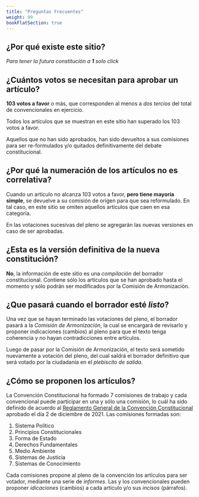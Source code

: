```yaml
---
title: "Preguntas Frecuentes"
weight: 99
bookFlatSection: true
---
```

## ¿Por qué existe este sitio?
*Para tener la futura constitución a **1** solo click*

## ¿Cuántos votos se necesitan para aprobar un artículo?
**103 votos a favor** o más, que corresponden al menos a *dos tercios* del total de convencionales en ejercicio.

Todos los artículos que se muestran en este sitio han superado los 103 votos a favor.

Aquellos que no han sido aprobados, han sido devueltos a sus comisiones para ser re-formulados y/o quitados definitivamente del debate constitucional.

## ¿Por qué la numeración de los artículos no es correlativa? 
Cuando un artículo no alcanza 103 votos a favor, **pero tiene mayoría simple**, se devuelve a su comisión de origen para que sea reformulado. En tal caso, en este sitio se omiten aquellos artículos que caen en esa categoría.

En las votaciones sucesivas del pleno se agregarán las nuevas versiones en caso de ser aprobadas.


## ¿Esta es la versión definitiva de la nueva constitución?
**No**, la información de este sitio es una *compilación* del borrador constitucional. Contiene sólo los artículos que se han aprobado hasta el momento y sólo podrán ser modificados por la Comisión de Armonización.

## ¿Que pasará cuando el borrador esté *listo*?
Una vez que se hayan terminado las votaciones del pleno, el borrador pasará a la *Comisión de Armonización*, la cual se encargará de revisarlo y proponer indicaciones  (cambios) al pleno para que el texto tenga coherencia y no hayan contradicciones entre artículos.

Luego de pasar por la Comisión de Armonización, el texto será sometido nuevamente a votación del pleno, del cual saldrá el borrador definitivo que será votado por la ciudadanía en el *plebiscito de salida*.


## ¿Cómo se proponen los artículos?
La Convención Constitucional ha formado 7 comisiones de trabajo y cada convencional puede participar en una y sólo una comisión, lo cuál ha sido definido de acuerdo al [Reglamento General de la Convención Constitucional](https://www.chileconvencion.cl/wp-content/uploads/2021/12/Reglamento-definitivo-version-para-publicar-marzo-2022.pdf) aprobado el día 2 de diciembre de 2021. Las comisiones formadas son:

1. Sistema Político
2. Principios Constitucionales
3. Forma de Estado
4. Derechos Fundamentales
5. Medio Ambiente
6. Sistemas de Justicia
7. Sistemas de Conocimiento

Cada comisiones propone al pleno de la convención los artículos para ser votador, mediante una serie de *informes*. Las y los convencionales pueden proponer *idicaciones* (cambios) a cada artículo y/o sus *incisos* (párrafos).

